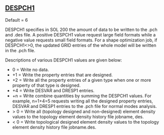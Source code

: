 ## [DESPCH1](https://help.hexagonmi.com/bundle/MSC_Nastran_2022.4/page/Nastran_Combined_Book/qrg/parameters/TOC.DESPCH1.xhtml)

Default = 6

DESPCH1 specifies in SOL 200 the amount of data to be written to the .pch and .des file. A positive DESPCH1 value request large field formats while a negative value requests small field formats. For a shape optimization job, if DESPCH1<>0, the updated GRID entries of the whole model will be written in the .pch file.

Descriptions of various DESPCH1 values are given below:

* 0 = Write no data.
* +1 = Write the property entries that are designed.
* +2 = Write all the property entries of a given type when one or more property of that type is designed.
* +4 = Write DESVAR and DRESP1 entries.
* +n = Write combine quantities by summing the DESPCH1 values. For example, n=1+4=5 requests writing all the designed property entries, DESVAR and DRESP1 entries to the .pch file for normal modes analysis.
* \> 0 = Write all (topology designed and non-designed) element density values to the topology element density history file jobname, des.
* < 0 = Write topological designed element density values to the topology element density history file jobname.des.
